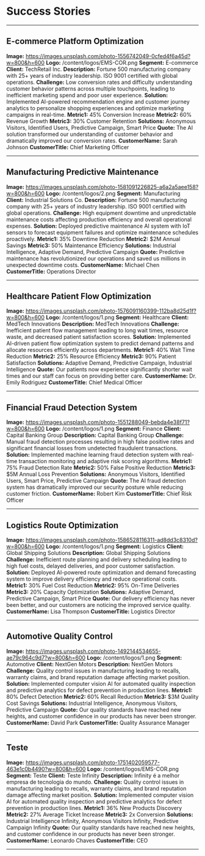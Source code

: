 # Success Stories

---

## E-commerce Platform Optimization
**Image:** https://images.unsplash.com/photo-1556742049-0cfed4f6a45d?w=800&h=600
**Logo:** /content/logos/EMS-COR.png
**Segment:** E-commerce
**Client:** TechRetail Inc.
**Description:** Fortune 500 manufacturing company with 25+ years of industry leadership. ISO 9001 certified with global operations.
**Challenge:** Low conversion rates and difficulty understanding customer behavior patterns across multiple touchpoints, leading to inefficient marketing spend and poor user experience.
**Solution:** Implemented AI-powered recommendation engine and customer journey analytics to personalize shopping experiences and optimize marketing campaigns in real-time.
**Metric1:** 45% Conversion Increase
**Metric2:** 60% Revenue Growth
**Metric3:** 30% Customer Retention
**Solutions:** Anonymous Visitors, Identified Users, Predictive Campaign, Smart Price
**Quote:** The AI solution transformed our understanding of customer behavior and dramatically improved our conversion rates.
**CustomerName:** Sarah Johnson
**CustomerTitle:** Chief Marketing Officer

---

## Manufacturing Predictive Maintenance
**Image:** https://images.unsplash.com/photo-1581091226825-a6a2a5aee158?w=800&h=600
**Logo:** /content/logos/2.png
**Segment:** Manufacturing
**Client:** Industrial Solutions Co.
**Description:** Fortune 500 manufacturing company with 25+ years of industry leadership. ISO 9001 certified with global operations.
**Challenge:** High equipment downtime and unpredictable maintenance costs affecting production efficiency and overall operational expenses.
**Solution:** Deployed predictive maintenance AI system with IoT sensors to forecast equipment failures and optimize maintenance schedules proactively.
**Metric1:** 35% Downtime Reduction
**Metric2:** $2M Annual Savings
**Metric3:** 50% Maintenance Efficiency
**Solutions:** Industrial Intelligence, Adaptive Demand, Predictive Campaign
**Quote:** Predictive maintenance has revolutionized our operations and saved us millions in unexpected downtime costs.
**CustomerName:** Michael Chen
**CustomerTitle:** Operations Director

---

## Healthcare Patient Flow Optimization
**Image:** https://images.unsplash.com/photo-1576091160399-112ba8d25d1f?w=800&h=600
**Logo:** /content/logos/1.png
**Segment:** Healthcare
**Client:** MedTech Innovations
**Description:** MedTech Innovations
**Challenge:** Inefficient patient flow management leading to long wait times, resource waste, and decreased patient satisfaction scores.
**Solution:** Implemented AI-driven patient flow optimization system to predict demand patterns and allocate resources efficiently across departments.
**Metric1:** 40% Wait Time Reduction
**Metric2:** 25% Resource Efficiency
**Metric3:** 90% Patient Satisfaction
**Solutions:** Adaptive Demand, Predictive Campaign, Industrial Intelligence
**Quote:** Our patients now experience significantly shorter wait times and our staff can focus on providing better care.
**CustomerName:** Dr. Emily Rodriguez
**CustomerTitle:** Chief Medical Officer

---

## Financial Fraud Detection System
**Image:** https://images.unsplash.com/photo-1551288049-bebda4e38f71?w=800&h=600
**Logo:** /content/logos/1.png
**Segment:** Finance
**Client:** Capital Banking Group
**Description:** Capital Banking Group
**Challenge:** Manual fraud detection processes resulting in high false positive rates and significant financial losses from undetected fraudulent transactions.
**Solution:** Implemented machine learning fraud detection system with real-time transaction monitoring and adaptive risk scoring algorithms.
**Metric1:** 75% Fraud Detection Rate
**Metric2:** 50% False Positive Reduction
**Metric3:** $5M Annual Loss Prevention
**Solutions:** Anonymous Visitors, Identified Users, Smart Price, Predictive Campaign
**Quote:** The AI fraud detection system has dramatically improved our security posture while reducing customer friction.
**CustomerName:** Robert Kim
**CustomerTitle:** Chief Risk Officer

---

## Logistics Route Optimization
**Image:** https://images.unsplash.com/photo-1586528116311-ad8dd3c8310d?w=800&h=600
**Logo:** /content/logos/1.png
**Segment:** Logistics
**Client:** Global Shipping Solutions
**Description:** Global Shipping Solutions
**Challenge:** Inefficient route planning and delivery scheduling leading to high fuel costs, delayed deliveries, and poor customer satisfaction.
**Solution:** Deployed AI-powered route optimization and demand forecasting system to improve delivery efficiency and reduce operational costs.
**Metric1:** 30% Fuel Cost Reduction
**Metric2:** 95% On-Time Deliveries
**Metric3:** 20% Capacity Optimization
**Solutions:** Adaptive Demand, Predictive Campaign, Smart Price
**Quote:** Our delivery efficiency has never been better, and our customers are noticing the improved service quality.
**CustomerName:** Lisa Thompson
**CustomerTitle:** Logistics Director

---

## Automotive Quality Control
**Image:** https://images.unsplash.com/photo-1492144534655-ae79c964c9d7?w=800&h=600
**Logo:** /content/logos/1.png
**Segment:** Automotive
**Client:** NextGen Motors
**Description:** NextGen Motors
**Challenge:** Quality control issues in manufacturing leading to recalls, warranty claims, and brand reputation damage affecting market position.
**Solution:** Implemented computer vision AI for automated quality inspection and predictive analytics for defect prevention in production lines.
**Metric1:** 80% Defect Detection
**Metric2:** 60% Recall Reduction
**Metric3:** $3M Quality Cost Savings
**Solutions:** Industrial Intelligence, Anonymous Visitors, Predictive Campaign
**Quote:** Our quality standards have reached new heights, and customer confidence in our products has never been stronger.
**CustomerName:** David Park
**CustomerTitle:** Quality Assurance Manager

---

## Teste
**Image:** https://images.unsplash.com/photo-1751402059577-463e1c0b4490?w=800&h=600
**Logo:** /content/logos/EMS-COR.png
**Segment:** Teste
**Client:** Teste Infinity
**Description:** Infinity é a melhor empresa de tecnologia do mundo.
**Challenge:** Quality control issues in manufacturing leading to recalls, warranty claims, and brand reputation damage affecting market position.
**Solution:** Implemented computer vision AI for automated quality inspection and predictive analytics for defect prevention in production lines.
**Metric1:** 36% New Products Discovery
**Metric2:** 27% Average Ticket Increase
**Metric3:** 2x Conversion
**Solutions:** Industrial Intelligence Infinity, Anonymous Visitors Infinity, Predictive Campaign Infinity
**Quote:** Our quality standards have reached new heights, and customer confidence in our products has never been stronger.
**CustomerName:** Leonardo Chaves
**CustomerTitle:** CEO

---
